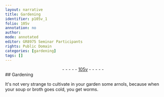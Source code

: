 ```yaml
---
layout: narrative
title: Gardening
identifier: p105v_1
folio: 105v
annotation: no
author:
mode: annotated
editor: GR8975 Seminar Participants
rights: Public Domain
categories: [gardening]
tags: []
---
```


 <div class="folio" align="center">- - - - - <a href="http://gallica.bnf.fr/ark:/12148/btv1b10500001g/f216.image" target="_blank">105v</a> - - - - - </div>  
## Gardening

 
<span class="activity"></span>It's not very strange to cultivate in your garden some <span class="plant">arnols</span>, because when your soup or broth goes cold, you get <span class="animal">worms</span>.
 